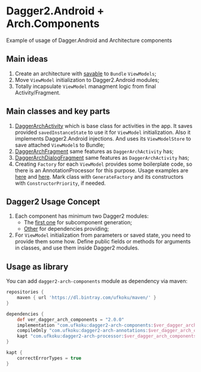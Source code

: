 # Dagger2.Android + Arch.Components  
  
Example of usage of Dagger.Android and Architecture components
  
## Main ideas  
1. Create an architecture with [savable](https://developer.android.com/topic/libraries/architecture/saving-states) to `Bundle` `ViewModels`;
2. Move `ViewModel` initialization to Dagger2.Android modules;
3. Totally incapsulate `ViewModel` managment logic from final Activity/Fragment.

## Main classes and key parts  
1. [DaggerArchActivity](https://github.com/Ufkoku/Dagger2.Android-Arch.Components/blob/master/dagger2-arch-components/src/main/java/com/ufkoku/archcomponents/DaggerArchActivity.kt) which is base class for activities in the app. It saves provided `savedInstanceState` to use it for `ViewModel` initialization. Also it implements Dagger2.Android injections. And uses its `ViewModelStore` to save attached `ViewModel`s to Bundle;
2. [DaggerArchFragment](https://github.com/Ufkoku/Dagger2.Android-Arch.Components/blob/master/dagger2-arch-components/src/main/java/com/ufkoku/archcomponents/DaggerArchFragment.kt) same features as `DaggerArchActivity` has;
3. [DaggerArchDialogFragment](https://github.com/Ufkoku/Dagger2.Android-Arch.Components/blob/master/dagger2-arch-components/src/main/java/com/ufkoku/archcomponents/DaggerArchDialogFragment.kt) same features as `DaggerArchActivity` has;
4. Creating `Factory` for each `ViewModel` provides some boilerplate code, so there is an AnnotationProcessor for this purpose. Usage examples are [here](https://github.com/Ufkoku/Dagger2.Android-Arch.Components/blob/master/app/src/main/java/com/ufkoku/daggernewway/ui/main/feed/viewmodel/FeedViewModel.kt) and [here](https://github.com/Ufkoku/Dagger2.Android-Arch.Components/blob/master/app/src/main/java/com/ufkoku/daggernewway/ui/main/post/viewmodel/CommentsViewModel.kt). Mark class with `GenerateFactory` and its constructors with `ConstructorPriority`, if needed.

## Dagger2 Usage Concept
1. Each component has minimum two Dagger2 modules:
    * The [first one](https://github.com/Ufkoku/Dagger2.Android-Arch.Components/blob/master/app/src/main/java/com/ufkoku/daggernewway/di/ui/main/post/PostCommentsInjectorModule.kt) for subcomponent generation;
    * [Other](https://github.com/Ufkoku/Dagger2.Android-Arch.Components/blob/master/app/src/main/java/com/ufkoku/daggernewway/di/ui/main/post/PostCommentsModule.kt) for dependencies providing;
2. For `ViewModel` initialization from parameters or saved state, you need to provide them some how. Define public fields or methods for arguments in classes, and use them inside Dagger2 modules.

## Usage as library

You can add `dagger2-arch-components` module as dependency via maven:

```gradle
repositories {
    maven { url 'https://dl.bintray.com/ufkoku/maven/' }
}

dependencies {
    def ver_dagger_arch_components = "2.0.0"
    implementation "com.ufkoku:dagger2-arch-components:$ver_dagger_arch_components"
    compileOnly "com.ufkoku:dagger2-arch-annotations:$ver_dagger_arch_components"
    kapt "com.ufkoku:dagger2-arch-processor:$ver_dagger_arch_components"
}

kapt {
    correctErrorTypes = true
}
```
